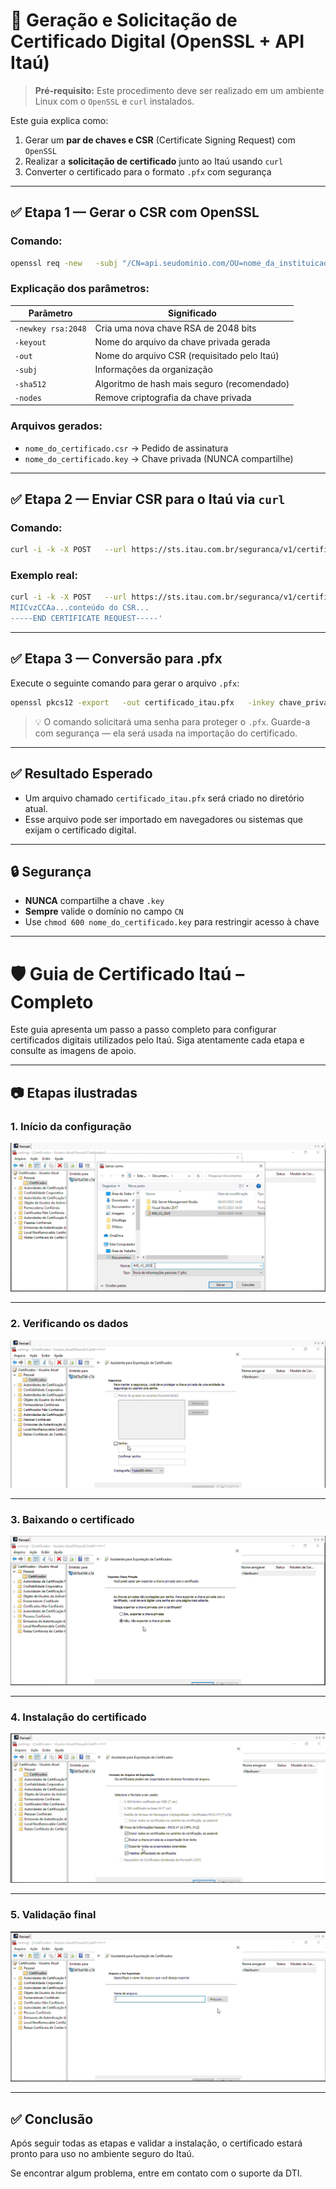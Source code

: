 # 🔐 Geração e Solicitação de Certificado Digital (OpenSSL + API Itaú)

> **Pré-requisito:** Este procedimento deve ser realizado em um ambiente Linux com o `OpenSSL` e `curl` instalados.

Este guia explica como:

1. Gerar um **par de chaves e CSR** (Certificate Signing Request) com `OpenSSL`
2. Realizar a **solicitação de certificado** junto ao Itaú usando `curl`
3. Converter o certificado para o formato `.pfx` com segurança

---

## ✅ Etapa 1 — Gerar o CSR com OpenSSL

### Comando:

```bash
openssl req -new   -subj "/CN=api.seudominio.com/OU=nome_da_instituicao/L=Cidade/ST=Estado/C=BR"   -out nome_do_certificado.csr   -nodes   -sha512   -newkey rsa:2048   -keyout nome_do_certificado.key
```

### Explicação dos parâmetros:

| Parâmetro               | Significado                                |
|-------------------------|---------------------------------------------|
| `-newkey rsa:2048`      | Cria uma nova chave RSA de 2048 bits        |
| `-keyout`               | Nome do arquivo da chave privada gerada     |
| `-out`                  | Nome do arquivo CSR (requisitado pelo Itaú) |
| `-subj`                 | Informações da organização                  |
| `-sha512`               | Algoritmo de hash mais seguro (recomendado) |
| `-nodes`                | Remove criptografia da chave privada        |

### Arquivos gerados:

- `nome_do_certificado.csr` → Pedido de assinatura
- `nome_do_certificado.key` → Chave privada (NUNCA compartilhe)

---

## ✅ Etapa 2 — Enviar CSR para o Itaú via `curl`

### Comando:

```bash
curl -i -k -X POST   --url https://sts.itau.com.br/seguranca/v1/certificado/solicitacao   -H "Content-Type: text/plain"   -H 'Authorization: Bearer colocar aqui o token gerado pelo itau'   -d 'colar aqui o certificado csr gerado'
```

### Exemplo real:

```bash
curl -i -k -X POST   --url https://sts.itau.com.br/seguranca/v1/certificado/solicitacao   -H "Content-Type: text/plain"   -H 'Authorization: Bearer eyJhbGciOiJIUzI1NiIsInR5cCI6IkpXVCJ9.FAKE_TOKEN123456'   -d '-----BEGIN CERTIFICATE REQUEST-----
MIICvzCCAa...conteúdo do CSR...
-----END CERTIFICATE REQUEST-----'
```

---

## ✅ Etapa 3 — Conversão para .pfx


Execute o seguinte comando para gerar o arquivo `.pfx`:

```bash
openssl pkcs12 -export   -out certificado_itau.pfx   -inkey chave_privada.key   -in certificado.crt
```

> 💡 O comando solicitará uma senha para proteger o `.pfx`. Guarde-a com segurança — ela será usada na importação do certificado.

---

## ✅ Resultado Esperado

- Um arquivo chamado `certificado_itau.pfx` será criado no diretório atual.
- Esse arquivo pode ser importado em navegadores ou sistemas que exijam o certificado digital.

---
## 🔒 Segurança

- **NUNCA** compartilhe a chave `.key`
- **Sempre** valide o domínio no campo `CN`
- Use `chmod 600 nome_do_certificado.key` para restringir acesso à chave

---

# 🛡️ Guia de Certificado Itaú – Completo

Este guia apresenta um passo a passo completo para configurar certificados digitais utilizados pelo Itaú. Siga atentamente cada etapa e consulte as imagens de apoio.

---

## 📷 Etapas ilustradas

### 1. Início da configuração

![Etapa 1](assets/092d4ebd-4dcd-4a90-9f28-edff435acf4b.png)

---

### 2. Verificando os dados

![Etapa 2](assets/210fc524-8394-4a62-97f8-23cce5301b1a.png)

---

### 3. Baixando o certificado

![Etapa 3](assets/4c011b60-3b6b-478c-87fe-c6a9fea9683c.png)

---

### 4. Instalação do certificado

![Etapa 4](assets/b161125b-a58e-4a42-ac81-561b10fd6743.png)

---

### 5. Validação final

![Etapa 5](assets/dcf29681-36ed-4a68-a5a4-4ae0af5c2cd2.png)

---

## ✅ Conclusão

Após seguir todas as etapas e validar a instalação, o certificado estará pronto para uso no ambiente seguro do Itaú.

Se encontrar algum problema, entre em contato com o suporte da DTI.

